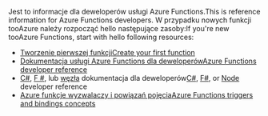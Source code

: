 <span data-ttu-id="0a845-101">Jest to informacje dla deweloperów usługi Azure Functions.</span><span class="sxs-lookup"><span data-stu-id="0a845-101">This is reference information for Azure Functions developers.</span></span> <span data-ttu-id="0a845-102">W przypadku nowych funkcji tooAzure należy rozpocząć hello następujące zasoby:</span><span class="sxs-lookup"><span data-stu-id="0a845-102">If you're new tooAzure Functions, start with hello following resources:</span></span>

* [<span data-ttu-id="0a845-103">Tworzenie pierwszej funkcji</span><span class="sxs-lookup"><span data-stu-id="0a845-103">Create your first function</span></span>](../articles/azure-functions/functions-create-first-azure-function.md)
* [<span data-ttu-id="0a845-104">Dokumentacja usługi Azure Functions dla deweloperów</span><span class="sxs-lookup"><span data-stu-id="0a845-104">Azure Functions developer reference</span></span>](../articles/azure-functions/functions-reference.md)
* <span data-ttu-id="0a845-105">[C#](../articles/azure-functions/functions-reference-csharp.md), [F #](../articles/azure-functions/functions-reference-fsharp.md), lub [węzła](../articles/azure-functions/functions-reference-node.md) dokumentacja dla deweloperów</span><span class="sxs-lookup"><span data-stu-id="0a845-105">[C#](../articles/azure-functions/functions-reference-csharp.md), [F#](../articles/azure-functions/functions-reference-fsharp.md), or [Node](../articles/azure-functions/functions-reference-node.md) developer reference</span></span>
* [<span data-ttu-id="0a845-106">Azure funkcje wyzwalaczy i powiązań pojęcia</span><span class="sxs-lookup"><span data-stu-id="0a845-106">Azure Functions triggers and bindings concepts</span></span>](..\articles\azure-functions\functions-triggers-bindings.md)

